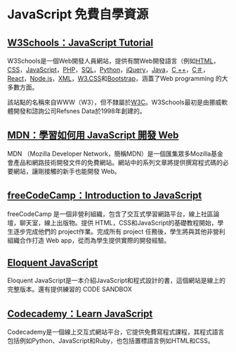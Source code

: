 # JavaScript 免費自學資源

## [W3Schools：JavaScript Tutorial](https://www.w3schools.com/js/default.asp)

W3Schools是一個Web開發人員網站，提供有關Web開發語言（例如[HTML](https://www.w3schools.com/html/default.asp)，[CSS](https://www.w3schools.com/css/default.asp)，[JavaScript](https://www.w3schools.com/js/default.asp)，[PHP](https://www.w3schools.com/php/default.asp)，[SQL](https://www.w3schools.com/sql/default.asp)，[Python](https://www.w3schools.com/python/default.asp)，[jQuery](https://www.w3schools.com/jquery/default.asp)，[Java](https://www.w3schools.com/java/default.asp)，[C ++](https://www.w3schools.com/cpp/default.asp)，[C＃](https://www.w3schools.com/cs/default.asp)，[React](https://www.w3schools.com/react/default.asp)，[Node.js](https://www.w3schools.com/nodejs/default.asp)，[XML](https://www.w3schools.com/xml/default.asp)，[W3.CSS](https://www.w3schools.com/w3css/default.asp)和[Bootstrap](https://www.w3schools.com/bootstrap/default.asp)，涵蓋了Web programming 的大多數方面。

該站點的名稱來自WWW（W3），但不隸屬於[W3C](https://www.w3.org/)。W3Schools最初是由挪威軟體開發和諮詢公司Refsnes Data於1998年創建的。

## [MDN：學習如何用 JavaScript 開發 Web](https://developer.mozilla.org/zh-TW/docs/Learn/JavaScript)

MDN （Mozilla Developer Network，簡稱MDN）是一個匯集眾多Mozilla基金會產品和網路技術開發文件的免費網站。網站中的系列文章將提供撰寫程式碼的必要網站，讓剛接觸的新手也能開發 Web。

## [freeCodeCamp：Introduction to JavaScript](https://www.freecodecamp.org/learn/javascript-algorithms-and-data-structures/basic-javascript/)

freeCodeCamp 是一個非營利組織，包含了交互式學習網路平台，線上社區論壇，聊天室，線上出版物。提供 HTML，CSS和JavaScript的基礎教程開始，學生逐步完成他們的 project作業。完成所有 project 任務後，學生將與其他非營利組織合作打造 Web app，從而為學生提供實際的開發經驗。

## [Eloquent JavaScript](https://eloquentjavascript.net/)

Eloquent JavaScript是一本介紹JavaScript和程式設計的書，這個網站是線上的完整版本。還有提供練習的 CODE SANDBOX

## [Codecademy：Learn JavaScript](https://www.codecademy.com/)

Codecademy是一個線上交互式網站平台，它提供免費寫程式課程，其程式語言包括例如Python、JavaScript和Ruby，也包括置標語言例如HTML和CSS。